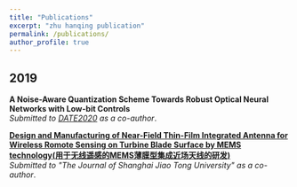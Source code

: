 ```yaml
---
title: "Publications"
excerpt: "zhu hanqing publication"
permalink: /publications/
author_profile: true
---
```

## 2019

<b>A Noise-Aware Quantization Scheme Towards Robust Optical Neural Networks with Low-bit Controls</b> <br> 
<i>Submitted to [DATE2020](https://www.date-conference.com/) as a co-author</i>.

<b>[Design and Manufacturing of Near-Field Thin-Film Integrated Antenna for Wireless Romote Sensing on Turbine Blade Surface by MEMS technology(用于无线遥感的MEMS薄膜型集成近场天线的研发)](http://zhuhanqing.github.io/publications/wireless_antenna)</b> <br> 
<i>Submitted to "The Journal of Shanghai Jiao Tong University"  as a co-author</i>.
